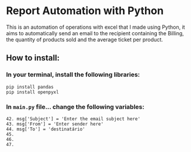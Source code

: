 # Report Automation with Python
This is an automation of operations with excel that I made using Python, it aims to automatically send an email to the recipient containing the Billing, the quantity of products sold and the average ticket per product.

## How to install:
### In your terminal, install the following libraries:
```
pip install pandas
pip install openpyxl
```
### In ```main.py``` file... change the following variables:
```
42. msg['Subject'] = 'Enter the email subject here'
43. msg['From'] = 'Enter sender here'
44. msg['To'] = 'destinatário'
45.
46.
47.
```
